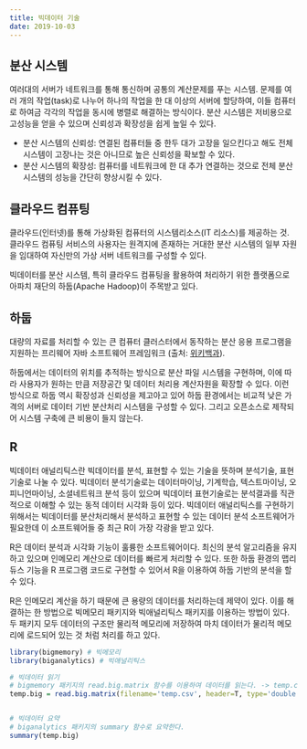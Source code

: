 ```yaml
---
title: 빅데이터 기술
date: 2019-10-03
---
```


## 분산 시스템
여러대의 서버가 네트워크를 통해 통신하며 공통의 계산문제를 푸는 시스템. 문제를 여러 개의 작업(task)로 나누어 하나의 작업을 한 대 이상의 서버에 할당하여, 이들 컴퓨터로 하여금 각각의 작업을 동시에 병렬로 해결하는 방식이다.
분산 시스템은 저비용으로 고성능을 얻을 수 있으며 신뢰성과 확장성을 쉽게 높일 수 있다. 

- 분산 시스템의 신뢰성: 연결된 컴퓨터들 중 한두 대가 고장을 일으킨다고 해도 전체 시스템이 고장나는 것은 아니므로 높은 신뢰성을 확보할 수 있다.
- 분산 시스템의 확장성: 컴퓨터를 네트워크에 한 대 추가 연결하는 것으로 전체 분산 시스템의 성능을 간단히 향상시킬 수 있다.

## 클라우드 컴퓨팅
클라우드(인터넷)를 통해 가상화된 컴퓨터의 시스템리소스(IT 리소스)를 제공하는 것. 클라우드 컴퓨팅 서비스의 사용자는 원격지에 존재하는 거대한 분산 시스템의 일부 자원을 임대하여 자신만의 가상 서버 네트워크를 구성할 수 있다.

빅데이터를 분산 시스템, 특히 클라우드 컴퓨팅을 활용하여 처리하기 위한 플랫폼으로 아파치 재단의 하둡(Apache Hadoop)이 주목받고 있다.

## 하둡
대량의 자료를 처리할 수 있는 큰 컴퓨터 클러스터에서 동작하는 분산 응용 프로그램을 지원하는 프리웨어 자바 소프트웨어 프레임워크 (출처: [위키백과](https://ko.wikipedia.org/wiki/%EC%95%84%ED%8C%8C%EC%B9%98_%ED%95%98%EB%91%A1)).

하둡에서는 데이터의 위치를 추적하는 방식으로 분산 파일 시스템을 구현하며, 이에 따라 사용자가 원하는 만큼 저장공간 및 데이터 처리용 계산자원을 확장할 수 있다. 이런 방식으로 하둡 역시 확장성과 신뢰성을 제고아고 있어 하둡 환경에서는 비교적 낮은 가격의 서버로 데이터 기반 분산처리 시스템을 구성할 수 있다. 그리고 오픈소스로 제작되어 시스템 구축에 큰 비용이 들지 않는다. 

## R
빅데이터 애널리틱스란 빅데이터를 분석, 표현할 수 있는 기술을 뜻하며 분석기술, 표현기술로 나눌 수 있다. 빅데이터 분석기술로는 데이터마이닝, 기계학습, 텍스트마이닝, 오피니언마이닝, 소셜네트워크 분석 등이 있으며 빅데이터 표현기술로는 분석결과를 직관적으로 이해할 수 있는 동적 데이터 시각화 등이 있다. 빅데이터 애널리틱스를 구현하기 위해서는 빅데이터를 분산처리해서 분석하고 표현할 수 있는 데이터 분석 소프트웨어가 필요한데 이 소프트웨어들 중 최근 R이 가장 각광을 받고 있다. 

R은 데이터 분석과 시각화 기능이 훌륭한 소프트웨어이다. 최신의 분석 알고리즘을 유지하고 있으며 인메모리 계산으로 데이터를 빠르게 처리할 수 있다. 또한 하둡 환경의 맵리듀스 기능을 R 프로그램 코드로 구현할 수 있어서 R을 이용하여 하둡 기반의 분석을 할 수 있다. 

R은 인메모리 계산을 하기 때문에 큰 용량의 데이터를 처리하는데 제약이 있다. 이를 해결하는 한 방법으로 빅메모리 패키지와 빅애널리틱스 패키지를 이용하는 방법이 있다. 두 패키지 모두 데이터의 구조만 물리적 메모리에 저장하여 마치 데이터가 물리적 메모리에 로드되어 있는 것 처럼 처리를 하고 있다. 

```R
library(bigmemory) # 빅메모리
library(biganalytics) # 빅애널리틱스

# 빅데이터 읽기 
# bigmemory 패키지의 read.big.matrix 함수를 이용하여 데이터를 읽는다. -> temp.csv 파일의 구조만 가지고 temp.big 변수에 담는다.
temp.big = read.big.matrix(filename='temp.csv', header=T, type='double', descriptorfile='temp.desc')


# 빅데이터 요약
# biganalytics 패키지의 summary 함수로 요약한다.
summary(temp.big)
```
